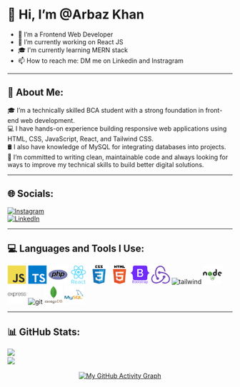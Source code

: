# 👋 Hi, I’m @Arbaz Khan  
- 👀 I’m a Frontend Web Developer  
- 🌱 I’m currently working on React JS
- 🎓 I'm currently learning MERN stack
- 📫 How to reach me: DM me on Linkedin and Instragram

---

## 💫 About Me:
🎓 I’m a technically skilled BCA student with a strong foundation in front-end web development.  
💻 I have hands-on experience building responsive web applications using HTML, CSS, JavaScript, React, and Tailwind CSS.  
🛢️ I also have knowledge of MySQL for integrating databases into projects.  
🧠 I’m committed to writing clean, maintainable code and always looking for ways to improve my technical skills to build better digital solutions.  

---

## 🌐 Socials:
[![Instagram](https://img.shields.io/badge/Instagram-%23E4405F.svg?logo=Instagram&logoColor=white)](https://instagram.com/xr_arbazsaifi)  
[![LinkedIn](https://img.shields.io/badge/LinkedIn-%230077B5.svg?logo=linkedin&logoColor=white)](https://www.linkedin.com/in/arbazzkhann)  

---

## 💻 Languages and Tools I Use:
<p>
  <img src="https://raw.githubusercontent.com/devicons/devicon/master/icons/javascript/javascript-original.svg" alt="javascript" width="42" height="42"/>
  <img src="https://raw.githubusercontent.com/devicons/devicon/master/icons/typescript/typescript-original.svg" alt="typescript" width="42" height="42"/>
  <img src="https://raw.githubusercontent.com/devicons/devicon/master/icons/php/php-original.svg" alt="php" width="42" height="42"/>
  <img src="https://raw.githubusercontent.com/devicons/devicon/master/icons/react/react-original-wordmark.svg" alt="react" width="42" height="42"/>
  <img src="https://raw.githubusercontent.com/devicons/devicon/master/icons/css3/css3-original-wordmark.svg" alt="css3" width="42" height="42"/>
  <img src="https://raw.githubusercontent.com/devicons/devicon/master/icons/html5/html5-original-wordmark.svg" alt="html5" width="42" height="42"/>
  <img src="https://raw.githubusercontent.com/devicons/devicon/master/icons/bootstrap/bootstrap-plain-wordmark.svg" alt="bootstrap" width="42" height="42"/>
  <img src="https://raw.githubusercontent.com/devicons/devicon/master/icons/redux/redux-original.svg" alt="redux" width="42" height="42"/>
  <img src="https://www.vectorlogo.zone/logos/tailwindcss/tailwindcss-icon.svg" alt="tailwind" width="42" height="42"/>
  <img src="https://raw.githubusercontent.com/devicons/devicon/master/icons/nodejs/nodejs-original-wordmark.svg" alt="nodejs" width="42" height="42"/>
  <img src="https://raw.githubusercontent.com/devicons/devicon/master/icons/express/express-original-wordmark.svg" alt="express" width="42" height="42"/>
  <img src="https://www.vectorlogo.zone/logos/git-scm/git-scm-icon.svg" alt="git" width="42" height="42"/>
  <img src="https://raw.githubusercontent.com/devicons/devicon/master/icons/mongodb/mongodb-original-wordmark.svg" alt="mongodb" width="42" height="42"/>
  <img src="https://raw.githubusercontent.com/devicons/devicon/master/icons/mysql/mysql-original-wordmark.svg" alt="mysql" width="42" height="42"/>
</p>

---

## 📊 GitHub Stats:
![](https://github-readme-streak-stats.herokuapp.com/?user=arbazzkhann&theme=dark&hide_border=false)<br/>
![](https://github-readme-stats.vercel.app/api/top-langs/?username=arbazzkhann&theme=dark&hide_border=false&include_all_commits=false&count_private=false&layout=compact)

<p align="center">
  <a href="https://github.com/arbazzkhann/github-readme-activity-graph">
    <img src="https://github-readme-activity-graph.vercel.app/graph?username=arbazzkhann&theme=tokyo-night&area=true&hide_border=true" alt="My GitHub Activity Graph" />
  </a>
</p>


<!--
---

[![](https://visitcount.itsvg.in/api?id=arbazzkhann&icon=0&color=0)](https://visitcount.itsvg.in)
-->
